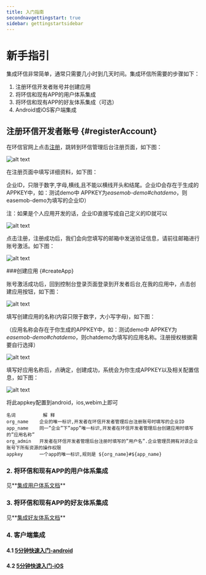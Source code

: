 ```yaml
---
title: 入门指南
secondnavgettingstart: true
sidebar: gettingstartsidebar
---
```


# 新手指引

集成环信非常简单，通常只需要几小时到几天时间。集成环信所需要的步骤如下：

1. 注册环信开发者账号并创建应用
2. 将环信和现有APP的用户体系集成
3. 将环信和现有APP的好友体系集成（可选）
4. Android或iOS客户端集成


##  注册环信开发者账号 {#registerAccount}

在环信官网上点击[注册](https://console.easemob.com/?comeFrom=easemobHome)，跳转到环信管理后台注册页面，如下图：

![alt text](/registericon.png "Title")


在注册页面中填写详细资料，如下图：

企业ID，只限于数字,字母,横线,且不能以横线开头和结尾。企业ID会存在于生成的APPKEY中，如：测试demo中 APPKEY为*easemob-demo#chatdemo*，则easemob-demo为填写的企业ID）

注：如果是个人应用开发的话，企业ID直接写成自己定义的ID就可以

![alt text](/consoleregister.png "Title")

点击注册，注册成功后，我们会向您填写的邮箱中发送验证信息，请前往邮箱进行账号激活。如下图：

![alt text](/email.png "Title")

###创建应用 {#createApp}

账号激活成功后，回到控制台登录页面登录到开发者后台,在我的应用中，点击创建应用按钮，如下图：

![alt text](/consolehome.png "Title")

填写创建应用的名称(内容只限于数字，大小写字母)，如下图：

（应用名称会存在于你生成的APPKEY中，如：测试demo中 APPKEY为*easemob-demo#chatdemo*，则chatdemo为填写的应用名称。注册授权根据需要自行选择）

![alt text](/creatapp.png "Title")

填写好应用名称后，点确定，创建成功，系统会为你生成APPKEY以及相关配置信息，如下图：

![alt text](/appkey.png "Title")

将此appkey配置到android，ios,webim上即可


	名词			解 释
	org_name	企业的唯一标识,开发者在环信开发者管理后台注册账号时填写的企业ID
	app_name	同一”企业”下”app”唯一标识,开发者在环信开发者管理后台创建应用时填写的”应用名称”
	org_admin	开发者在环信开发者管理后台注册时填写的”用户名”.企业管理员拥有对该企业账号下所有资源的操作权限
	appkey		一个app的唯一标识,规则是 ${org_name}#${app_name}


###  2. 将环信和现有APP的用户体系集成

见**[集成用户体系文档](/docs/gettingstart/usersystem)**


###  3. 将环信和现有APP的好友体系集成

见**[集成好友体系文档](/docs/gettingstart/friendsystem)**


###  4. 客户端集成

####  4.1 [5分钟快速入门-android](/docs/android/quickstartUI)

####  4.2 [5分钟快速入门-iOS](/docs/ios/ChatDemo_UI)
